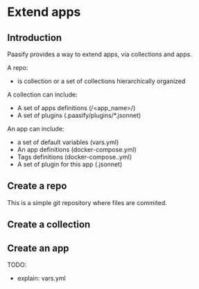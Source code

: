 # Extend apps


## Introduction

Paasify provides a way to extend apps, via collections and apps.

A repo:
* is collection or a set of collections hierarchically organized

A collection can include:

* A set of apps definitions (/<app_name>/)
* A set of plugins (.paasify/plugins/*.jsonnet)

An app can include:

* a set of default variables (vars.yml)
* An app definitions (docker-compose.yml)
* Tags definitions (docker-compose.<tag>.yml)
* A set of plugin for this app (<tag>.jsonnet)

## Create a repo

This is a simple git repository where files are commited.


## Create a collection

## Create an app

TODO:

* explain: vars.yml
